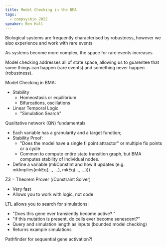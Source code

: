 ```yaml
---
title: Model Checking in the BMA
tags:
  - compsysbio_2022
speaker: Ben Hall
---
```


Biological systems are frequently characterised by robustness, however we also experience and work with rare events

As systems become more complex, the space for rare events increases

Model checking addresses all of state space, allowing us to guarentee that some things can happen (rare events) and something never happen (robustness).


Model Checking in BMA: 
- Stability
	- Homeostasis or equilibrium
	- Bifurcations, oscillations
- Linear Temporal Logic
	- "Simulation Search"


Qualitative network (QN) fundamentals
- Each variable has a granularity and a target function; 
- Stability Proof:
	- "Does the model have a single fi point attractor" or multiple fix points or a cycle
	- Common to compute entire state transition graph, but BMA computes stability of individual nodes. 
- Define a variable (mkConstInt and how it updates (e.g. mkImplies(mkEq(..., ...), mkEq(..., ...)))


Z3 = Theorem Prover (/Constraint Solver)
- Very fast
- Allows you to work with logic, not code


LTL allows you to search for simulations:
 - "Does this gene ever transiently become active? "
 - "if this mutation is present, do cells ever become senescent?"
 - Query and simulation length as inputs (bounded model checking)
 - Returns example simulations

Pathfinder for sequential gene activation?!